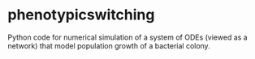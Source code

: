 # phenotypicswitching
Python code for numerical simulation of a system of ODEs (viewed as a network) that model population growth of a bacterial colony. 
